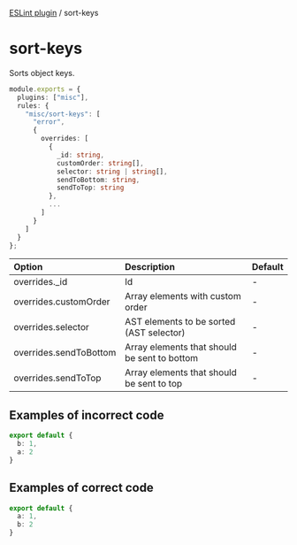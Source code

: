 [ESLint plugin](https://ilyub.github.io/eslint-plugin/) / sort-keys

# sort-keys

Sorts object keys.

```ts
module.exports = {
  plugins: ["misc"],
  rules: {
    "misc/sort-keys": [
      "error",
      {
        overrides: [
          {
            _id: string,
            customOrder: string[],
            selector: string | string[],
            sendToBottom: string,
            sendToTop: string
          },
          ...
        ]
      }
    ]
  }
};
```

| Option | Description | Default |
| :----- | :----- | :----- |
| overrides._id | Id | - |
| overrides.customOrder | Array elements with custom order | - |
| overrides.selector | AST elements to be sorted (AST selector) | - |
| overrides.sendToBottom | Array elements that should be sent to bottom | - |
| overrides.sendToTop | Array elements that should be sent to top | - |

## Examples of incorrect code

```ts
export default {
  b: 1,
  a: 2
}
```

## Examples of correct code

```ts
export default {
  a: 1,
  b: 2
}
```